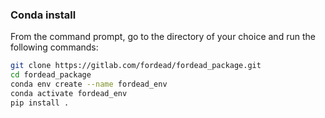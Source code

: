 ### Conda install

From the command prompt, go to the directory of your choice and run the following commands:
```bash
git clone https://gitlab.com/fordead/fordead_package.git
cd fordead_package
conda env create --name fordead_env
conda activate fordead_env
pip install .
```